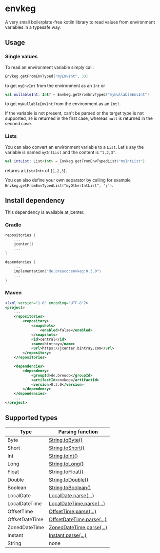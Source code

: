 # envkeg
A very small boilerplate-free kotlin library to read values from environment variables in a typesafe way.

## Usage
### Single values
To read an environment variable simply call:

```kotlin
Envkeg.getFromEnvTyped("myEnvInt", 30)
```

to get `myEnvInt` from the environment as an `Int` or

```kotlin
val nullableInt: Int? = Envkeg.getFromEnvTyped("myNullableEnvInt")
```
to get `myNullableEnvInt` from the environment as an `Int?`.

If the variable is not present, can't be parsed or the target type is not supported, `30` is returned in the first case, whereas `null` is returned in 
the second case.

### Lists
You can also convert an environment variable to a `List`. Let's say the variable is named `myIntList` and the content is `"1,2,3"`.

```kotlin
val intList: List<Int> = Envkeg.getFromEnvTypedList("myIntList")
```

returns a `List<Int>` of `[1,2,3]`.

You can also define your own separator by calling for example `Envkeg.getFromEnvTypedList("myOtherIntList", ';')`.

## Install dependency
This dependency is available at jcenter.

### Gradle
```kotlin
repositories {
    ...
    jcenter()
    ...
}

dependencies {
    ...
    implementation("de.breuco:envkeg:0.3.0")
    ...
}
```

### Maven
```xml
<?xml version="1.0" encoding="UTF-8"?>
<project>
    ...
    <repositories>
        <repository>
            <snapshots>
                <enabled>false</enabled>
            </snapshots>
            <id>central</id>
            <name>bintray</name>
            <url>https://jcenter.bintray.com</url>
        </repository>
    </repositories>

    <dependencies>
        <dependency>
            <groupId>de.breuco</groupId>
            <artifactId>envkeg</artifactId>
            <version>0.3.0</version>
        </dependency>
    </dependencies>
    ...
</project>
```

## Supported types
| Type           | Parsing function                                                                                                                   |
| -------------- | ---------------------------------------------------------------------------------------------------------------------------------- |
| Byte           | [String.toByte()](https://kotlinlang.org/api/latest/jvm/stdlib/kotlin.text/to-byte.html)                                           |
| Short          | [String.toShort()](https://kotlinlang.org/api/latest/jvm/stdlib/kotlin.text/to-short.html)                                         |
| Int            | [String.toInt()](https://kotlinlang.org/api/latest/jvm/stdlib/kotlin.text/to-int.html)                                             |
| Long           | [String.toLong()](https://kotlinlang.org/api/latest/jvm/stdlib/kotlin.text/to-long.html)                                           |
| Float          | [String.toFloat()](https://kotlinlang.org/api/latest/jvm/stdlib/kotlin.text/to-float.html)                                         |
| Double         | [String.toDouble()](https://kotlinlang.org/api/latest/jvm/stdlib/kotlin.text/to-double.html)                                       |
| Boolean        | [String.toBoolean()](https://kotlinlang.org/api/latest/jvm/stdlib/kotlin.text/to-boolean.html)                                     |
| LocalDate      | [LocalDate.parse(...)](https://docs.oracle.com/javase/8/docs/api/java/time/LocalDate.html#parse-java.lang.CharSequence-)           |
| LocalDateTime  | [LocalDateTime.parse(...)](https://docs.oracle.com/javase/8/docs/api/java/time/LocalDateTime.html#parse-java.lang.CharSequence-)   |
| OffsetTime     | [OffsetTime.parse(...)](https://docs.oracle.com/javase/8/docs/api/java/time/OffsetTime.html#parse-java.lang.CharSequence-)         |
| OffsetDateTime | [OffsetDateTime.parse(...)](https://docs.oracle.com/javase/8/docs/api/java/time/OffsetDateTime.html#parse-java.lang.CharSequence-) |
| ZonedDateTime  | [ZonedDateTime.parse(...)](https://docs.oracle.com/javase/8/docs/api/java/time/ZonedDateTime.html#parse-java.lang.CharSequence-)   |
| Instant        | [Instant.parse(...)](https://docs.oracle.com/javase/8/docs/api/java/time/Instant.html#parse-java.lang.CharSequence-)               |
| String         | none                                                                                                                               |